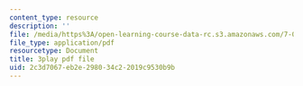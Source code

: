 ```yaml
---
content_type: resource
description: ''
file: /media/https%3A/open-learning-course-data-rc.s3.amazonaws.com/7-01sc-fundamentals-of-biology-fall-2011/2c3d7067eb2e298034c22019c9530b9b_uBRdfsz_YB4.pdf
file_type: application/pdf
resourcetype: Document
title: 3play pdf file
uid: 2c3d7067-eb2e-2980-34c2-2019c9530b9b
---
```

